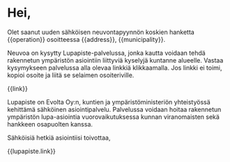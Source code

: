 # Hei,

Olet saanut uuden sähköisen
neuvontapyynnön koskien hanketta {{operation}} osoitteessa
{{address}}, {{municipality}}.

Neuvoa on kysytty Lupapiste-palvelussa, jonka kautta voidaan tehdä
rakennetun ympäristön asiointiin liittyviä kyselyjä kuntanne
alueelle. Vastaa kysymykseen palvelussa alla olevaa
linkkiä klikkaamalla. Jos linkki ei toimi, kopioi osoite ja liitä se
selaimen osoiteriville.

{{link}}

Lupapiste on Evolta Oy:n, kuntien ja ympäristöministeriön
yhteistyössä kehittämä sähköinen asiointipalvelu. Palvelussa voidaan
hoitaa rakennetun ympäristön lupa-asiointia vuorovaikutuksessa kunnan
viranomaisten sekä hankkeen osapuolten kanssa.

Sähköisiä hetkiä asiointiisi toivottaa,

{{lupapiste.link}}
